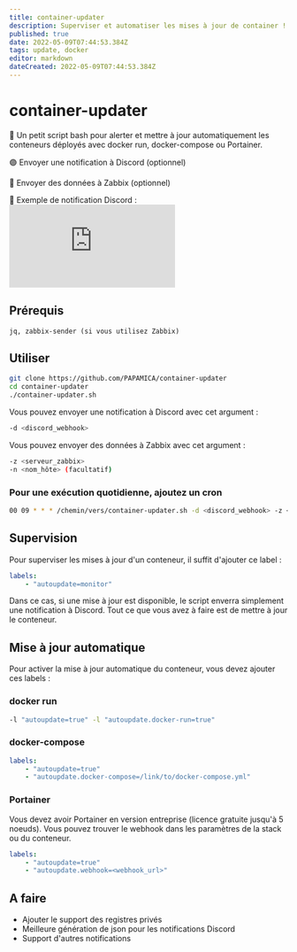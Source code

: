 ```yaml
---
title: container-updater
description: Superviser et automatiser les mises à jour de container ! 
published: true
date: 2022-05-09T07:44:53.384Z
tags: update, docker
editor: markdown
dateCreated: 2022-05-09T07:44:53.384Z
---
```


# container-updater
🚀 Un petit script bash pour alerter et mettre à jour automatiquement les conteneurs déployés avec docker run, docker-compose ou Portainer.

🟣 Envoyer une notification à Discord (optionnel)

🔴 Envoyer des données à Zabbix (optionnel)

🔆 Exemple de notification Discord :
![ohunebellenotif](https://send.papamica.fr/f.php?h=25rsdWHk&p=1)

## Prérequis
```
jq, zabbix-sender (si vous utilisez Zabbix)
```

## Utiliser 
```bash
git clone https://github.com/PAPAMICA/container-updater
cd container-updater
./container-updater.sh
```

Vous pouvez envoyer une notification à Discord avec cet argument :
```bash
-d <discord_webhook>
```

Vous pouvez envoyer des données à Zabbix avec cet argument :
```bash
-z <serveur_zabbix>
-n <nom_hôte> (facultatif)
```
### Pour une exécution quotidienne, ajoutez un cron
```bash
00 09 * * * /chemin/vers/container-updater.sh -d <discord_webhook> -z <zabbix_server> >> /var/log/container-updater.log
```

## Supervision
Pour superviser les mises à jour d'un conteneur, il suffit d'ajouter ce label :
```yaml
labels:
    - "autoupdate=monitor"
```
Dans ce cas, si une mise à jour est disponible, le script enverra simplement une notification à Discord.
Tout ce que vous avez à faire est de mettre à jour le conteneur.

## Mise à jour automatique
Pour activer la mise à jour automatique du conteneur, vous devez ajouter ces labels :


### docker run
```bash
-l "autoupdate=true" -l "autoupdate.docker-run=true"
```

### docker-compose
```yaml
labels:
    - "autoupdate=true"
    - "autoupdate.docker-compose=/link/to/docker-compose.yml"
```

### Portainer
Vous devez avoir Portainer en version entreprise (licence gratuite jusqu'à 5 noeuds). 
Vous pouvez trouver le webhook dans les paramètres de la stack ou du conteneur.
```yaml
labels:
    - "autoupdate=true"
    - "autoupdate.webhook=<webhook_url>"
```

## A faire
- Ajouter le support des registres privés
- Meilleure génération de json pour les notifications Discord
- Support d'autres notifications


